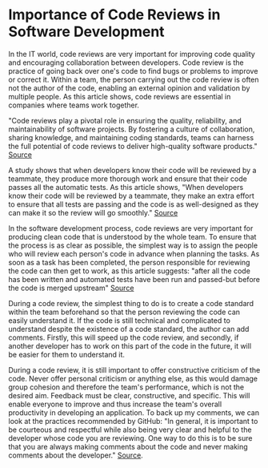 # Importance of Code Reviews in Software Development

In the IT world, code reviews are very important for improving code quality and encouraging collaboration between developers. Code review is the practice of going back over one's code to find bugs or problems to improve or correct it. Within a team, the person carrying out the code review is often not the author of the code, enabling an external opinion and validation by multiple people. As this article shows, code reviews are essential in companies where teams work together.

"Code reviews play a pivotal role in ensuring the quality, reliability, and maintainability of software projects. By fostering a culture of collaboration, sharing knowledge, and maintaining coding standards, teams can harness the full potential of code reviews to deliver high-quality software products." [Source](https://codeinstitute.net/global/blog/the-importance-of-code-reviews/#:~:text=Code%20reviews%20play%20a%20pivotal,deliver%20high%2Dquality%20software%20products.)

A study shows that when developers know their code will be reviewed by a teammate, they produce more thorough work and ensure that their code passes all the automatic tests. As this article shows, "When developers know their code will be reviewed by a teammate, they make an extra effort to ensure that all tests are passing and the code is as well-designed as they can make it so the review will go smoothly." [Source](https://www.atlassian.com/agile/software-development/code-reviews#:~:text=Code%20reviews%20should%20integrate%20with,the%20code%20is%20merged%20upstream.)

In the software development process, code reviews are very important for producing clean code that is understood by the whole team. To ensure that the process is as clear as possible, the simplest way is to assign the people who will review each person's code in advance when planning the tasks. As soon as a task has been completed, the person responsible for reviewing the code can then get to work, as this article suggests: "after all the code has been written and automated tests have been run and passed-but before the code is merged upstream" [Source](https://www.atlassian.com/agile/software-development/code-reviews#:~:text=Code%20reviews%20should%20integrate%20with,the%20code%20is%20merged%20upstream.)

During a code review, the simplest thing to do is to create a code standard within the team beforehand so that the person reviewing the code can easily understand it. If the code is still technical and complicated to understand despite the existence of a code standard, the author can add comments. Firstly, this will speed up the code review, and secondly, if another developer has to work on this part of the code in the future, it will be easier for them to understand it.

During a code review, it is still important to offer constructive criticism of the code. Never offer personal criticism or anything else, as this would damage group cohesion and therefore the team's performance, which is not the desired aim. Feedback must be clear, constructive, and specific. This will enable everyone to improve and thus increase the team's overall productivity in developing an application. To back up my comments, we can look at the practices recommended by GitHub: "In general, it is important to be courteous and respectful while also being very clear and helpful to the developer whose code you are reviewing. One way to do this is to be sure that you are always making comments about the code and never making comments about the developer." [Source](https://google.github.io/eng-practices/review/reviewer/comments.html).
```